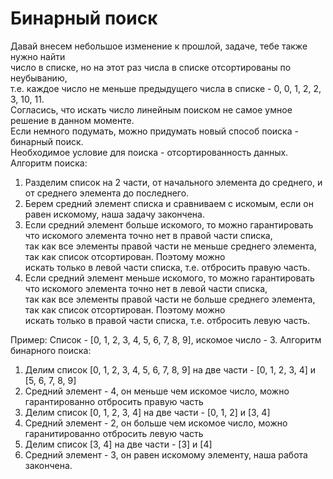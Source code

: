 # Бинарный поиск  

Давай внесем небольшое изменение к прошлой, задаче, тебе также нужно найти   
число в списке, но на этот раз числа в списке отсортированы по неубыванию,  
т.е. каждое число не меньше предыдущего числа в списке - 0, 0, 1, 2, 2, 3, 10, 11.  
Согласись, что искать число линейным поиском не самое умное решение в данном моменте.  
Если немного подумать, можно придумать новый способ поиска - бинарный поиск.  
Необходимое условие для поиска - отсортированность данных.  
Алгоритм поиска:
1. Разделим список на 2 части, от начального элемента до среднего, и от среднего элемента до последнего.    
1. Берем средний элемент списка и сравниваем с искомым, если он равен искомому, наша задачу закончена.  
1. Если средний элемент больше искомого, то можно гарантировать что искомого элемента точно нет в правой части списка,  
так как все элементы правой части не меньше среднего элемента, так как список отсортирован. Поэтому можно  
искать только в левой части списка, т.е. отбросить правую часть.   
1. Если средний элемент меньше искомого, то можно гарантировать что искомого элемента точно нет в левой части списка,  
так как все элементы правой части не больше среднего элемента, так как список отсортирован. Поэтому можно  
искать только в правой части списка, т.е. отбросить левую часть.  

Пример:
Список - [0, 1, 2, 3, 4, 5, 6, 7, 8, 9], искомое число - 3.
Алгоритм бинарного поиска:
1. Делим список [0, 1, 2, 3, 4, 5, 6, 7, 8, 9] на две части - [0, 1, 2, 3, 4] и [5, 6, 7, 8, 9]
1. Средний элемент - 4, он меньше чем искомое число, можно гарантированно отбросить правую часть
1. Делим список [0, 1, 2, 3, 4] на две части - [0, 1, 2] и [3, 4]
1. Средний элемент - 2, он больше чем искомое число, можно гаранитированно отбросить левую часть
1. Делим список [3, 4] на две части - [3] и [4]
1. Средний элемент - 3, он равен искомому элементу, наша работа закончена.



